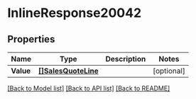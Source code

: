 # InlineResponse20042

## Properties

Name | Type | Description | Notes
------------ | ------------- | ------------- | -------------
**Value** | [**[]SalesQuoteLine**](salesQuoteLine.md) |  | [optional] 

[[Back to Model list]](../README.md#documentation-for-models) [[Back to API list]](../README.md#documentation-for-api-endpoints) [[Back to README]](../README.md)


